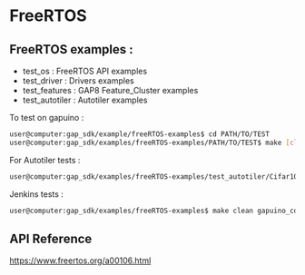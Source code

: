 # FreeRTOS

## FreeRTOS examples :

- test_os : FreeRTOS API examples
- test_driver : Drivers examples
- test_features : GAP8 Feature_Cluster examples
- test_autotiler : Autotiler examples

To test on gapuino :
```bash
user@computer:gap_sdk/example/freeRTOS-examples$ cd PATH/TO/TEST
user@computer:gap_sdk/examples/freeRTOS-examples/PATH/TO/TEST$ make [clean] all run
```
For Autotiler tests :
```bash
user@computer:gap_sdk/examples/freeRTOS-examples/test_autotiler/Cifar10$ make clean all run
```

Jenkins tests :
```bash
user@computer:gap_sdk/examples/freeRTOS-examples$ make clean gapuino_compile_and_run_test
```

## API Reference
https://www.freertos.org/a00106.html
